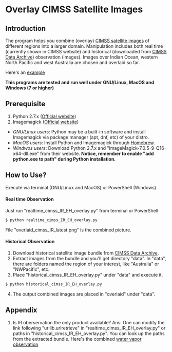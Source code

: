 # Overlay CIMSS Satellite Images
## Introduction
The program helps you combine (overlay) [CIMSS satellite images](http://tropic.ssec.wisc.edu/tropic.php) of different regions into a larger domain. Manipulation includes both real time (currently shown in CIMSS website) and historical (downloaded from [CIMSS Data Archive](http://tropic.ssec.wisc.edu/archive/)) observation (images). Images over Indian Ocean, western North Pacific and west Australia are chosen and overlaid so far.

Here's an [example](http://i.imgur.com/DPZJ5OB.png)

__This programs are tested and run well under GNU/Linux, MacOS and Windows (7 or higher)__

## Prerequisite
1. Python 2.7.x ([Official website](https://www.python.org))
2. Imagemagick ([Official website](https://www.imagemagick.org/script/index.php))


 - *GNU/Linux users*: Python may be a built-in software and install Imagemagick via package manager (apt, dnf, etc) of your distro. 
 - *MacOS users*: Install Python and Imagemagick through [Homebrew](https://brew.sh).
 - *Windwos users*: Download Python 2.7.x and "ImageMagick-7.0.5-9-Q16-x64-dll.exe" from their website. **Notice, remember to enable "add python.exe to path" during Python installation.** 
 
 ## How to Use?
 Execute via terminal (GNU/Linux and MacOS) or PowerShell (Windows)
 #### Real time Observation
 Just run "realtime_cimss_IR_EH_overlay.py" from terminal or PowerShell
 ```bash
 $ python realtime_cimss_IR_EH_overlay.py
 ```
 File "overlaid_cimss_IR_latest.png" is the combined picture.
 
 #### Historical Observation
 1. Download historical satellite image bundle from [CIMSS Data Archive](http://tropic.ssec.wisc.edu/archive/). 
 2. Extract images from the bundle and you'll get directory "data". In "data", there are folders named the region of your interest, like "Australia" or "NWPacific", etc.
 3. Place "historical_cimss_IR_EH_overlay.py" under "data" and execute it.
 ```bash
 $ python historical_cimss_IR_EH_overlay.py
 ```
 4. The output combined images are placed in "overlaid" under "data".
 
 ## Appendix
 1. Is IR oberservation the only product available?
 Ans: One can modify the link following "urllib.urlretrieve" in "realtime_cimss_IR_EH_overlay.py" or paths in "historical_cimss_IR_EH_overlay.py". You can look up the paths from the extracted bundle.
 Here's the combined [water vapor observation](http://i.imgur.com/IIvcwSC.png)
